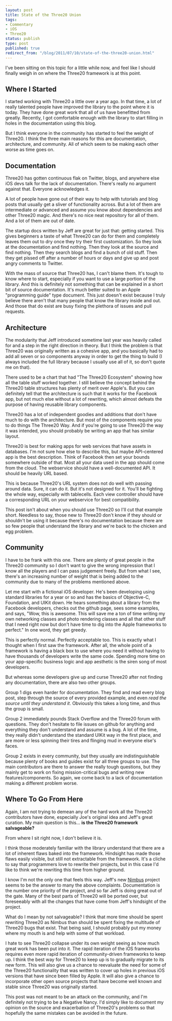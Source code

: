 ```yaml
---
layout: post
title: State of the Three20 Union
tags:
- Commentary
- iOS
- Three20
status: publish
type: post
published: true
redirect_from: "/blog/2011/07/10/state-of-the-three20-union.html"
---
```

I've been sitting on this topic for a little while now, and feel like I should finally weigh in on where the Three20 framework is at this point.
<h2>Where I Started</h2>
I started working with Three20 a little over a year ago. In that time, a lot of really talented people have improved the library to the point where it is today. They have done great work that all of us have benefitted from greatly. Recently, I got comfortable enough with the library to start filling in holes in the documentation using this blog.

But I think everyone in the community has started to feel the weight of Three20. I think the three main reasons for this are documentation, architecture, and community. All of which seem to be making each other worse as time goes on.
<h2>Documentation</h2>
Three20 has gotten continuous flak on Twitter, blogs, and anywhere else iOS devs talk for the lack of documentation. There's really no argument against that. Everyone acknowledges it.

A lot of people have gone out of their way to help with tutorials and blog posts that usually get a sliver of functionality across. But a lot of them are intermediate or advanced and assume you know about dependencies and other Three20 magic. And there's no nice neat repository for all of them. And a lot of them are out of date.

The startup docs written by Jeff are great for just that: getting started. This gives beginners a taste of what Three20 can do for them and completely leaves them out to dry once they try their first customization. So they look at the documentation and find nothing. Then they look at the source and find nothing. Then they search blogs and find a bunch of old stuff. Then they get pissed off after a number of hours or days and give up and post angry comments to Twitter.

With the mass of source that Three20 has, I can't blame them. It's tough to know where to start, especially if you want to use a large portion of the library. And this is definitely not something that can be explained in a short bit of source documentation. It's much better suited to an Apple "programming guide" type document. This just doesn't exist because I truly believe there aren't that many people that know the library inside and out. And those that do exist are busy fixing the plethora of issues and pull requests.
<h2>Architecture</h2>
The modularity that Jeff introduced sometime last year was heavily called for and a step in the right direction in theory. But I think the problem is that Three20 was originally written as a cohesive app, and you basically had to add all seven or so components anyway in order to get the thing to build (I always included the full library because I usually use all of it, so don't quote me on that).

There used to be a chart that had "The Three20 Ecosystem" showing how all the table stuff worked together. I still believe the concept behind the Three20 table structures has plenty of merit over Apple's. But you can definitely tell that the architecture is such that it works for the Facebook app, but not much else without a lot of rewriting, which almost defeats the purpose of having reusable library components.

Three20 has a lot of independent goodies and additions that don't have much to do with the architecture. But most of the components require you to do things The Three20 Way. And if you're going to use Three20 the way it was intended, you should probably be writing an app that has similar layout.

Three20 is best for making apps for web services that have assets in databases. I'm not sure how else to describe this, but maybe API-centered app is the best description. Think of Facebook then set your bounds somewhere outside of that. Most all your data used in the app should come from the cloud. The webservice should have a well-documented API. It should be heavily URL based.

This is because Three20's URL system does not do well with passing around data. Sure, it can do it. But it's not designed for it. You'll be fighting the whole way, especially with tablecells. Each view controller should have a corresponding URL on your webservice for best compatibility.

This post isn't about when you should use Three20 so I'll cut that example short. Needless to say, those new to Three20 don't know if they should or shouldn't be using it because there's no documentation because there are so few people that understand the library and we're back to the chicken and egg problem.
<h2>Community</h2>
I have to be frank with this one. There are plenty of great people in the Three20 community so I don't want to give the wrong impression that I know all the players and I can pass judgement freely. But from what I see, there's an increasing number of weight that is being added to the community due to many of the problems mentioned above.

Let me start with a fictional iOS developer. He's been developing using standard libraries for a year or so and has the basics of Objective-C, Foundation, and UIKit down. He hears something about a library from the Facebook developers, checks out the github page, sees some examples, and says, "Wow, this is awesome. This will save me a ton of time writing my own networking classes and photo rendering classes and all that other stuff that I need right now but don't have time to dig into the Apple frameworks to perfect." In one word, they get greedy.

This is perfectly normal. Perfectly acceptable too. This is exactly what I thought when I first saw the framework. After all, the whole point of a framework is having a black box to use where you need it without having to have thousands of developers write the same code. Spending more time on your app-specific business logic and app aesthetic is the siren song of most developers.

But whereas some developers give up and curse Three20 after not finding any documentation, there are also two other groups.

Group 1 digs even harder for documentation. They find and read every blog post, step through the source of every provided example, and even <em>read the source until they understand it</em>. Obviously this takes a long time, and thus the group is small.

Group 2 immediately pounds Stack Overflow and the Three20 forum with questions. They don't hesitate to file issues on github for anything and everything they don't understand and assume is a bug. A lot of the time, they really didn't understand the standard UIKit way in the first place, and are more or less spinning their tires and flinging mud in everyone else's faces.

Group 2 exists in every community, but they usually are indistinguishable because plenty of books and guides exist for all three groups to use. The main contributors are there to answer the really tough questions, but they mainly get to work on fixing mission-critical bugs and writing new features/components. So again, we come back to a lack of documentation making a different problem worse.
<h2>Where To Go From Here</h2>
Again, I am not trying to demean any of the hard work all the Three20 contributors have done, especially Joe's original idea and Jeff's great curation. My main question is this... <strong>is the Three20 framework salvageable?</strong>

From where I sit right now, I don't believe it is.

I think those moderately familiar with the library understand that there are a lot of inherent flaws baked into the framework. Hindsight has made those flaws easily visible, but still not extractable from the framework. It's a cliche to say that programmers love to rewrite their projects, but in this case I'd like to think we're rewriting this time from higher ground.

I know I'm not the only one that feels this way. Jeff's new <a href="https://github.com/jverkoey/nimbus" target="_blank">Nimbus</a> project seems to be the answer to many the above complaints. Documentation is the number one priority of the project, and so far Jeff is doing great out of the gate. Many of the best parts of Three20 will be ported over, but foreseeably with all the changes that have come from Jeff's hindsight of the project.

What do I mean by not salvageable? I think that more time should be spent rewriting Three20 as Nimbus than should be spent fixing the multitude of Three20 bugs that exist. That being said, I should probably put my money where my mouth is and help with some of that workload.

I hate to see Three20 collapse under its own weight seeing as how much great work has been put into it. The rapid iteration of the iOS frameworks requires even more rapid iteration of community-driven frameworks to keep up. I think the best way for Three20 to keep up is to gradually migrate to its new form. This will also give us a chance to reevaluate the need for some of the Three20 functionality that was written to cover up holes in previous iOS versions that have since been filled by Apple. It will also give a chance to incorporate other open source projects that have become well known and stable since Three20 was originally started.

This post was not meant to be an attack on the community, and I'm definitely not trying to be a Negative Nancy. I'd simply like to document my opinion on the source and exacerbation of Three20's problems so that hopefully the same mistakes can be avoided in the future.
